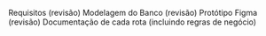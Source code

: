
Requisitos (revisão)
Modelagem do Banco (revisão)
Protótipo Figma (revisão)
Documentação de cada rota (incluindo regras de negócio)